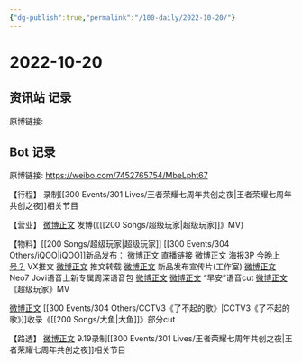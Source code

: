 ```yaml
---
{"dg-publish":true,"permalink":"/100-daily/2022-10-20/"}
---
```



# 2022-10-20

## 资讯站 记录

原博链接:

## Bot 记录

原博链接: https://weibo.com/7452765754/MbeLpht67

【行程】
录制[[300 Events/301 Lives/王者荣耀七周年共创之夜\|王者荣耀七周年共创之夜]]相关节目

【营业】
[微博正文](http://weibo.com/1736988591/MbdGYounj) 发博(《[[200 Songs/超级玩家\|超级玩家]]》MV)

【物料】[[200 Songs/超级玩家\|超级玩家]]
[[300 Events/304 Others/iQOO\|iQOO]]新品发布：
[微博正文](http://weibo.com/6960161079/Mb5GQfysn) 直播链接
[微博正文](https://weibo.com/6960161079/Mbbc7wiuk) 海报3P
[今晚上号？](https://weibo.cn/sinaurl?u=https%3A%2F%2Fmp.weixin.qq.com%2Fs%2FuaKzYTguel-UiDG3UIo9Bw) VX推文
[微博正文](http://weibo.com/6466290670/MbbW8b2Vj) 推文转载
[微博正文](http://weibo.com/7478855230/MbcwbD7dX) 新品发布宣传片(工作室)
[微博正文](https://weibo.com/6960161079/Mbdr8cKaV) Neo7 Jovi语音上新专属周深语音包
[微博正文](http://weibo.com/1786590437/Mbds8bwUg) [微博正文](https://m.weibo.cn/6466290670/4826791284050180) “早安”语音cut
[微博正文](https://weibo.com/6960161079/MbdEEvh1N) 《超级玩家》MV

[微博正文](https://weibo.com/1786590437/Mb9HR8PsM) [[300 Events/304 Others/CCTV3《了不起的歌》\|CCTV3《了不起的歌》]]收录《[[200 Songs/大鱼\|大鱼]]》部分cut

【路透】
[微博正文](http://weibo.com/3976461222/Mb8iecGoj) 9.19录制[[300 Events/301 Lives/王者荣耀七周年共创之夜\|王者荣耀七周年共创之夜]]相关节目
